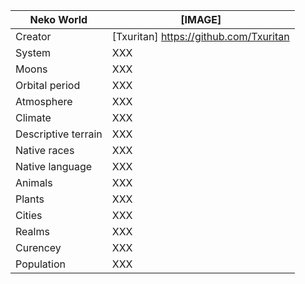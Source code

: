 Neko World     | [IMAGE]            
---------------|---------------
Creator | [Txuritan] https://github.com/Txuritan
System  | XXX     
Moons | XXX
Orbital period | XXX
Atmosphere | XXX
Climate | XXX
Descriptive terrain | XXX
Native races | XXX
Native language | XXX
Animals | XXX
Plants | XXX
Cities | XXX
Realms | XXX
Curencey | XXX
Population | XXX 
